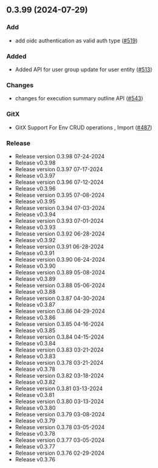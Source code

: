 
<a name="0.3.99"></a>
## 0.3.99 (2024-07-29)

### Add

* add oidc authentication as valid auth type ([#519](https://github.com/harness/harness-go-sdk/issues/519))

### Added

* Added API for user group update for user entity ([#513](https://github.com/harness/harness-go-sdk/issues/513))

### Changes

* changes for execution summary outline API ([#543](https://github.com/harness/harness-go-sdk/issues/543))

### GitX

* GitX Support For Env CRUD operations , Import ([#487](https://github.com/harness/harness-go-sdk/issues/487))

### Release

* Release version 0.3.98 07-24-2024
* Release v0.3.98
* Release version 0.3.97 07-17-2024
* Release v0.3.97
* Release version 0.3.96 07-12-2024
* Release v0.3.96
* Release version 0.3.95 07-08-2024
* Release v0.3.95
* Release version 0.3.94 07-03-2024
* Release v0.3.94
* Release version 0.3.93 07-01-2024
* Release v0.3.93
* Release version 0.3.92 06-28-2024
* Release v0.3.92
* Release version 0.3.91 06-28-2024
* Release v0.3.91
* Release version 0.3.90 06-24-2024
* Release v0.3.90
* Release version 0.3.89 05-08-2024
* Release v0.3.89
* Release version 0.3.88 05-06-2024
* Release v0.3.88
* Release version 0.3.87 04-30-2024
* Release v0.3.87
* Release version 0.3.86 04-29-2024
* Release v0.3.86
* Release version 0.3.85 04-16-2024
* Release v0.3.85
* Release version 0.3.84 04-15-2024
* Release v0.3.84
* Release version 0.3.83 03-21-2024
* Release v0.3.83
* Release version 0.3.78 03-21-2024
* Release v0.3.78
* Release version 0.3.82 03-18-2024
* Release v0.3.82
* Release version 0.3.81 03-13-2024
* Release v0.3.81
* Release version 0.3.80 03-13-2024
* Release v0.3.80
* Release version 0.3.79 03-08-2024
* Release v0.3.79
* Release version 0.3.78 03-05-2024
* Release v0.3.78
* Release version 0.3.77 03-05-2024
* Release v0.3.77
* Release version 0.3.76 02-29-2024
* Release v0.3.76

